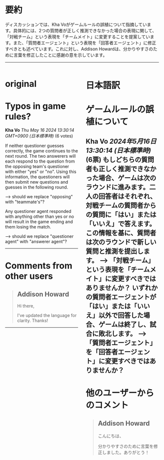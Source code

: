 # 要約 
ディスカッションでは、Kha Voがゲームルールの誤植について指摘しています。具体的には、2つの質問者が正しく推測できなかった場合の表現に関して、「対戦チーム」という表現を「チームメイト」に変更することを提案しています。また、「質問者エージェント」という表現を「回答者エージェント」に修正すべきとも述べています。これに対し、Addison Howardは、分かりやすさのために言葉を修正したことに感謝の意を示しています。

---


<style>
.column-left{
  float: left;
  width: 47.5%;
  text-align: left;
}
.column-right{
  float: right;
  width: 47.5%;
  text-align: left;
}
.column-one{
  float: left;
  width: 100%;
  text-align: left;
}
</style>


<div class="column-left">

# original

# Typos in game rules?

**Kha Vo** *Thu May 16 2024 13:30:14 GMT+0900 (日本標準時)* (6 votes)

If neither questioner guesses correctly, the game continues to the next round. The two answerers will each respond to the question from the opposing team's questioner with either "yes" or "no". Using this information, the questioners will then submit new questions and guesses in the following round.

--> should we replace "opposing" with "teammate's"?

Any questioner agent responded with anything other than yes or no will result in the game ending and them losing the match.

--> should we replace "questioner agent" with "answerer agent"?



---

 # Comments from other users

> ## Addison Howard
> 
> Hi there,
> 
> I've updated the language for clarity. Thanks!
> 
> 
> 


---



</div>
<div class="column-right">

# 日本語訳

# ゲームルールの誤植について
**Kha Vo** *2024年5月16日 13:30:14 (日本標準時)* (6票)
もしどちらの質問者も正しく推測できなかった場合、ゲームは次のラウンドに進みます。二人の回答者はそれぞれ、対戦チームの質問者からの質問に「はい」または「いいえ」で答えます。この情報を基に、質問者は次のラウンドで新しい質問と推測を提出します。
--> 「対戦チーム」という表現を「チームメイト」に変更すべきではありませんか？
いずれかの質問者エージェントが「はい」または「いいえ」以外で回答した場合、ゲームは終了し、試合に敗北します。
--> 「質問者エージェント」を「回答者エージェント」に変更すべきではありませんか？
---
 # 他のユーザーからのコメント
> ## Addison Howard
> 
> こんにちは、
> 
> 分かりやすさのために言葉を修正しました。ありがとう！


</div>